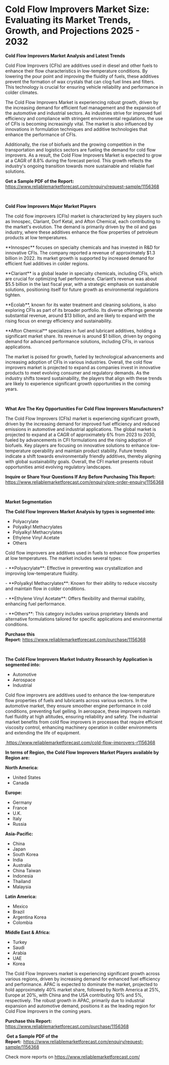 <p><h1>Cold Flow Improvers Market Size: Evaluating its Market Trends, Growth, and Projections 2025 - 2032</h1></p><p><strong>Cold Flow Improvers Market Analysis and Latest Trends</strong></p>
<p><p>Cold Flow Improvers (CFIs) are additives used in diesel and other fuels to enhance their flow characteristics in low-temperature conditions. By lowering the pour point and improving the fluidity of fuels, these additives prevent the formation of wax crystals that can clog fuel lines and filters. This technology is crucial for ensuring vehicle reliability and performance in colder climates.</p><p>The Cold Flow Improvers Market is experiencing robust growth, driven by the increasing demand for efficient fuel management and the expansion of the automotive and industrial sectors. As industries strive for improved fuel efficiency and compliance with stringent environmental regulations, the use of CFIs is becoming increasingly vital. The market is also influenced by innovations in formulation techniques and additive technologies that enhance the performance of CFIs.</p><p>Additionally, the rise of biofuels and the growing competition in the transportation and logistics sectors are fueling the demand for cold flow improvers. As a result, the Cold Flow Improvers Market is expected to grow at a CAGR of 8.8% during the forecast period. This growth reflects the industry's ongoing transition towards more sustainable and reliable fuel solutions.</p></p>
<p><strong>Get a Sample PDF of the Report:&nbsp;</strong> <a href="https://www.reliablemarketforecast.com/enquiry/request-sample/1156368?utm_campaign=3511&utm_medium=2&utm_source=Github&utm_content=ia&utm_term=02042025&utm_id=cold-flow-improvers">https://www.reliablemarketforecast.com/enquiry/request-sample/1156368</a></p>
<p>&nbsp;</p>
<p><strong>Cold Flow Improvers Major Market Players</strong></p>
<p><p>The cold flow improvers (CFIs) market is characterized by key players such as Innospec, Clariant, Dorf Ketal, and Afton Chemical, each contributing to the market's evolution. The demand is primarily driven by the oil and gas industry, where these additives enhance the flow properties of petroleum products at low temperatures.</p><p>**Innospec** focuses on specialty chemicals and has invested in R&D for innovative CFIs. The company reported a revenue of approximately $1.3 billion in 2022. Its market growth is supported by increased demand for efficient fuel additives in colder regions.</p><p>**Clariant** is a global leader in specialty chemicals, including CFIs, which are crucial for optimizing fuel performance. Clariant’s revenue was about $5.5 billion in the last fiscal year, with a strategic emphasis on sustainable solutions, positioning itself for future growth as environmental regulations tighten.</p><p>**Ecolab**, known for its water treatment and cleaning solutions, is also exploring CFIs as part of its broader portfolio. Its diverse offerings generate substantial revenue, around $13 billion, and are likely to expand with the rising focus on energy efficiency and sustainability.</p><p>**Afton Chemical** specializes in fuel and lubricant additives, holding a significant market share. Its revenue is around $1 billion, driven by ongoing demand for advanced performance solutions, including CFIs, in various applications.</p><p>The market is poised for growth, fueled by technological advancements and increasing adoption of CFIs in various industries. Overall, the cold flow improvers market is projected to expand as companies invest in innovative products to meet evolving consumer and regulatory demands. As the industry shifts toward sustainability, the players that align with these trends are likely to experience significant growth opportunities in the coming years.</p></p>
<p>&nbsp;</p>
<p><strong>What Are The Key Opportunities For Cold Flow Improvers Manufacturers?</strong></p>
<p><p>The Cold Flow Improvers (CFIs) market is experiencing significant growth, driven by the increasing demand for improved fuel efficiency and reduced emissions in automotive and industrial applications. The global market is projected to expand at a CAGR of approximately 6% from 2023 to 2030, fueled by advancements in CFI formulations and the rising adoption of biofuels. Key players are focusing on innovative solutions to enhance low-temperature operability and maintain product stability. Future trends indicate a shift towards environmentally friendly additives, thereby aligning with global sustainability goals. Overall, the CFI market presents robust opportunities amid evolving regulatory landscapes.</p></p>
<p><strong>Inquire or Share Your Questions If Any Before Purchasing This Report:</strong> <a href="https://www.reliablemarketforecast.com/enquiry/pre-order-enquiry/1156368?utm_campaign=3511&utm_medium=2&utm_source=Github&utm_content=ia&utm_term=02042025&utm_id=cold-flow-improvers">https://www.reliablemarketforecast.com/enquiry/pre-order-enquiry/1156368</a></p>
<p>&nbsp;</p>
<p><strong>Market Segmentation</strong></p>
<p><strong>The Cold Flow Improvers Market Analysis by types is segmented into:</strong></p>
<p><ul><li>Polyacrylate</li><li>Polyalkyl Methacrylates</li><li>Polyalkyl Methacrylates</li><li>Ethylene Vinyl Acetate</li><li>Others</li></ul></p>
<p><p>Cold flow improvers are additives used in fuels to enhance flow properties at low temperatures. The market includes several types: </p><p>- **Polyacrylate**: Effective in preventing wax crystallization and improving low-temperature fluidity.</p><p>- **Polyalkyl Methacrylates**: Known for their ability to reduce viscosity and maintain flow in colder conditions.</p><p>- **Ethylene Vinyl Acetate**: Offers flexibility and thermal stability, enhancing fuel performance.</p><p>- **Others**: This category includes various proprietary blends and alternative formulations tailored for specific applications and environmental conditions.</p></p>
<p><strong>Purchase this Report:&nbsp;</strong><a href="https://www.reliablemarketforecast.com/purchase/1156368?utm_campaign=3511&utm_medium=2&utm_source=Github&utm_content=ia&utm_term=02042025&utm_id=cold-flow-improvers">https://www.reliablemarketforecast.com/purchase/1156368</a></p>
<p>&nbsp;</p>
<p><strong>The Cold Flow Improvers Market Industry Research by Application is segmented into:</strong></p>
<p><ul><li>Automotive</li><li>Aerospace</li><li>Industrial</li></ul></p>
<p><p>Cold flow improvers are additives used to enhance the low-temperature flow properties of fuels and lubricants across various sectors. In the automotive market, they ensure smoother engine performance in cold conditions, preventing fuel gelling. In aerospace, these improvers maintain fuel fluidity at high altitudes, ensuring reliability and safety. The industrial market benefits from cold flow improvers in processes that require efficient viscosity control, enhancing machinery operation in colder environments and extending the life of equipment.</p></p>
<p><a href="https://www.reliablemarketforecast.com/cold-flow-improvers-r1156368?utm_campaign=3511&utm_medium=2&utm_source=Github&utm_content=ia&utm_term=02042025&utm_id=cold-flow-improvers">&nbsp;https://www.reliablemarketforecast.com/cold-flow-improvers-r1156368</a></p>
<p><strong>In terms of Region, the Cold Flow Improvers Market Players available by Region are:</strong></p>
<p>
    <p> <strong> North America: </strong>
        <ul>
            <li>United States</li>
            <li>Canada</li>
        </ul>
        </p> 
    <p> <strong> Europe: </strong>
        <ul>
            <li>Germany</li>
            <li>France</li>
            <li>U.K.</li>
            <li>Italy</li>
            <li>Russia</li>
        </ul>
        </p> 
    <p> <strong> Asia-Pacific: </strong>
        <ul>
            <li>China</li>
            <li>Japan</li>
            <li>South Korea</li>
            <li>India</li>
            <li>Australia</li>
            <li>China Taiwan</li>
            <li>Indonesia</li>
            <li>Thailand</li>
            <li>Malaysia</li>
        </ul>
        </p> 
    <p> <strong> Latin America: </strong>
        <ul>
            <li>Mexico</li>
            <li>Brazil</li>
            <li>Argentina Korea</li>
            <li>Colombia</li>
        </ul>
        </p> 
    <p> <strong> Middle East & Africa: </strong>
        <ul>
            <li>Turkey</li>
            <li>Saudi</li>
            <li>Arabia</li>
            <li>UAE</li>
            <li>Korea</li>
        </ul>
    </p>
    </p>
<p><p>The Cold Flow Improvers market is experiencing significant growth across various regions, driven by increasing demand for enhanced fuel efficiency and performance. APAC is expected to dominate the market, projected to hold approximately 40% market share, followed by North America at 25%, Europe at 20%, with China and the USA contributing 10% and 5%, respectively. The robust growth in APAC, primarily due to industrial expansion and automotive demand, positions it as the leading region for Cold Flow Improvers in the coming years.</p></p>
<p><strong>Purchase this Report: </strong><a href="https://www.reliablemarketforecast.com/purchase/1156368?utm_campaign=3511&utm_medium=2&utm_source=Github&utm_content=ia&utm_term=02042025&utm_id=cold-flow-improvers">https://www.reliablemarketforecast.com/purchase/1156368</a></p>
<p>&nbsp;<strong>Get a Sample PDF of the Report:&nbsp;&nbsp;</strong><a href="https://www.reliablemarketforecast.com/enquiry/request-sample/1156368?utm_campaign=3511&utm_medium=2&utm_source=Github&utm_content=ia&utm_term=02042025&utm_id=cold-flow-improvers">https://www.reliablemarketforecast.com/enquiry/request-sample/1156368</a></p>
<p><strong></strong></p>
<p>Check more reports on <a href="https://www.reliablemarketforecast.com/?utm_campaign=3511&utm_medium=2&utm_source=Github&utm_content=ia&utm_term=02042025&utm_id=cold-flow-improvers">https://www.reliablemarketforecast.com/</a></p>